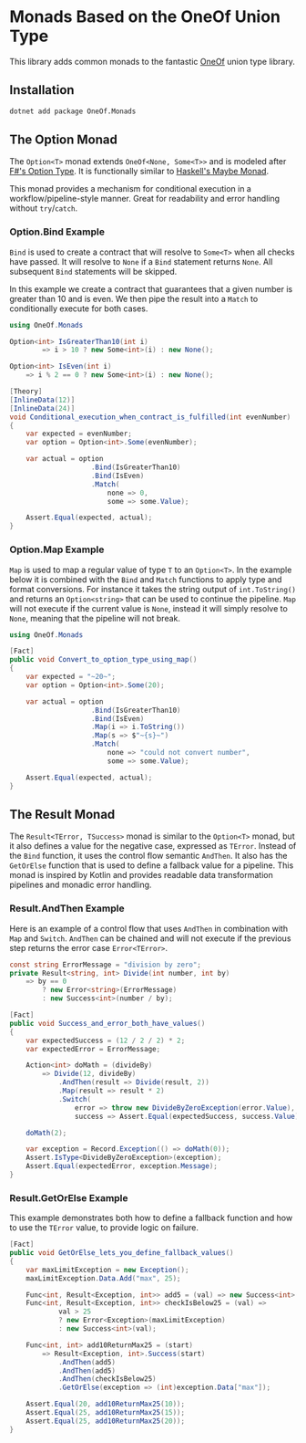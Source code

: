 # Monads Based on the OneOf Union Type

This library adds common monads to the fantastic [OneOf](https://github.com/mcintyre321/OneOf) union type library.

## Installation

```bash
dotnet add package OneOf.Monads
```

## The Option Monad

The `Option<T>` monad extends `OneOf<None, Some<T>>` and is modeled after [F#'s Option Type](https://docs.microsoft.com/en-us/dotnet/fsharp/language-reference/options). It is functionally similar to [Haskell's Maybe Monad](https://wiki.haskell.org/Maybe). 

This monad provides a mechanism for conditional execution in a workflow/pipeline-style manner. Great for readability and error handling without `try`/`catch`.

### Option.Bind Example

`Bind` is used to create a contract that will resolve to `Some<T>` when all checks have passed. It will resolve to `None` if a `Bind` statement returns `None`. All subsequent `Bind` statements will be skipped.

In this example we create a contract that guarantees that a given number is greater than 10 and is even. We then pipe the result into a `Match` to conditionally execute for both cases.

```csharp
using OneOf.Monads

Option<int> IsGreaterThan10(int i)
        => i > 10 ? new Some<int>(i) : new None();

Option<int> IsEven(int i)
    => i % 2 == 0 ? new Some<int>(i) : new None();

[Theory]
[InlineData(12)]
[InlineData(24)]
void Conditional_execution_when_contract_is_fulfilled(int evenNumber)
{
    var expected = evenNumber;
    var option = Option<int>.Some(evenNumber);

    var actual = option
                    .Bind(IsGreaterThan10)
                    .Bind(IsEven)
                    .Match(
                        none => 0,
                        some => some.Value); 

    Assert.Equal(expected, actual);
}
```

### Option.Map Example

`Map` is used to map a regular value of type `T` to an `Option<T>`. In the example below it is combined with the `Bind` and `Match` functions to apply type and format conversions. For instance it takes the string output of `int.ToString()` and returns an `Option<string>` that can be used to continue the pipeline. `Map` will not execute if the current value is `None`, instead it will simply resolve to `None`, meaning that the pipeline will not break.

```csharp
using OneOf.Monads

[Fact]
public void Convert_to_option_type_using_map()
{
    var expected = "~20~";
    var option = Option<int>.Some(20);

    var actual = option
                    .Bind(IsGreaterThan10)
                    .Bind(IsEven)
                    .Map(i => i.ToString())
                    .Map(s => $"~{s}~")
                    .Match(
                        none => "could not convert number",
                        some => some.Value);

    Assert.Equal(expected, actual);
}
```
## The Result Monad

The `Result<TError, TSuccess>` monad is similar to the `Option<T>` monad, but it also defines a value for the negative case, expressed as `TError`. Instead of the `Bind` function, it uses the control flow semantic `AndThen`. It also has the `GetOrElse` function that is used to define a fallback value for a pipeline. This monad is inspired by Kotlin and provides readable data transformation pipelines and monadic error handling.

### Result.AndThen Example

Here is an example of a control flow that uses `AndThen` in combination with `Map` and `Switch`. `AndThen` can be chained and will not execute if the previous step returns the error case `Error<TError>`.

```csharp
const string ErrorMessage = "division by zero";
private Result<string, int> Divide(int number, int by)
    => by == 0
        ? new Error<string>(ErrorMessage)
        : new Success<int>(number / by);

[Fact]
public void Success_and_error_both_have_values()
{
    var expectedSuccess = (12 / 2 / 2) * 2;
    var expectedError = ErrorMessage;

    Action<int> doMath = (divideBy)
        => Divide(12, divideBy)
            .AndThen(result => Divide(result, 2))
            .Map(result => result * 2)
            .Switch(
                error => throw new DivideByZeroException(error.Value),
                success => Assert.Equal(expectedSuccess, success.Value));

    doMath(2);

    var exception = Record.Exception(() => doMath(0));
    Assert.IsType<DivideByZeroException>(exception);
    Assert.Equal(expectedError, exception.Message);
}
```

### Result.GetOrElse Example

This example demonstrates both how to define a fallback function and how to use the `TError` value, to provide logic on failure.

```csharp
[Fact]
public void GetOrElse_lets_you_define_fallback_values()
{
    var maxLimitException = new Exception();
    maxLimitException.Data.Add("max", 25);

    Func<int, Result<Exception, int>> add5 = (val) => new Success<int>(val + 5);
    Func<int, Result<Exception, int>> checkIsBelow25 = (val) =>
            val > 25
            ? new Error<Exception>(maxLimitException)
            : new Success<int>(val);

    Func<int, int> add10ReturnMax25 = (start)
        => Result<Exception, int>.Success(start)
            .AndThen(add5)
            .AndThen(add5)
            .AndThen(checkIsBelow25)
            .GetOrElse(exception => (int)exception.Data["max"]);

    Assert.Equal(20, add10ReturnMax25(10));
    Assert.Equal(25, add10ReturnMax25(15));
    Assert.Equal(25, add10ReturnMax25(20));
}
```